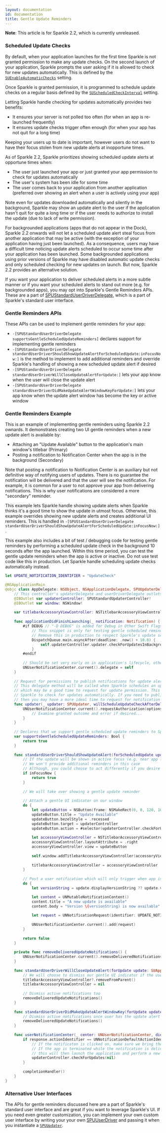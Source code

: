 ```yaml
---
layout: documentation
id: documentation
title: Gentle Update Reminders
---
```


**Note**: This article is for Sparkle 2.2, which is currently unreleased.

### Scheduled Update Checks

By default, when your application launches for the first time Sparkle is not granted permission to make any update checks. On the second launch of your application, Sparkle prompts the user asking if it is allowed to check for new updates automatically. This is defined by the [`SUEnableAutomaticChecks`](/documentation/customization) setting.

Once Sparkle is granted permission, it is programmed to schedule update checks on a regular basis defined by the [`SUScheduledCheckInterval`](/documentation/customization/) setting.

Letting Sparkle handle checking for updates automatically provides two benefits:
* It ensures your server is not polled too often (for when an app is re-launched frequently)
* It ensures update checks trigger often enough (for when your app has not quit for a long time)

Keeping your users up to date is important, however users do not want to have their focus stolen from new update alerts at inopportune times.

As of Sparkle 2.2, Sparkle prioritizes showing scheduled update alerts at opportune times when:
* The user just launched your app or just granted your app permission to check for updates automatically
* The user's system has been idle for some time
* The user comes back to your application from another application (preferred over showing an alert when a user is actively using your app)

Note even for updates downloaded automatically and silently in the background, Sparkle may show an update alert to the user if the application hasn't quit for quite a long time or if the user needs to authorize to install the update (due to lack of write permission).

For backgrounded applications (apps that do not appear in the Dock), Sparkle 2.2 onwards will not let a scheduled update alert steal focus from another application that may be active (with the exception of your application having just been launched). As a consequence, users may have a difficult time noticing update alerts scheduled to occur some time after your application has been launched. Some backgrounded applications using prior versions of Sparkle may have disabled automatic update checks and only scheduled checking for new updates on launch. But now, Sparkle 2.2 provides an alternative solution.

If you want your application to deliver scheduled alerts in a more subtle manner or if you want your scheduled alerts to stand out more (e.g. for backgrounded apps), you may opt into Sparkle's Gentle Reminders APIs. These are a part of [SPUStandardUserDriverDelegate](/documentation/api-reference/Protocols/SPUStandardUserDriverDelegate.html), which is a part of Sparkle's standard user interface.

### Gentle Reminders APIs

These APIs can be used to implement gentle reminders for your app:

* `-[SPUStandardUserDriverDelegate supportsGentleScheduledUpdateReminders]` declares support for implementing gentle reminders
* `-[SPUStandardUserDriverDelegate standardUserDriverShouldShowUpdateAlertForScheduledUpdate:inFocusNow:]` is the method to implement to add additional reminders and override Sparkle's handling of showing a new scheduled update alert if desired
* `-[SPUStandardUserDriverDelegate standardUserDriverWillCloseUpdateAlertForUpdate:]` lets your app know when the user will close the update alert
* `-[SPUStandardUserDriverDelegate standardUserDriverDidMakeUpdateAlertWindowKeyForUpdate:]` lets your app know when the update alert window has become the key or active window

### Gentle Reminders Example

This is an example of implementing gentle reminders using Sparkle 2.2 ownards. It demonstrates creating two UI gentle reminders when a new update alert is available by:
* Attaching an "Update Available" button to the application's main window's titlebar (Primary)
* Posting a notification to Notification Center when the app is in the background (Secondary)

Note that posting a notification to Notification Center is an auxiliary but not definitive way of notifying users of updates. There is no guarantee the notification will be delivered and that the user will see the notification. For example, it is common for a user to not approve your app from delivering notifications. This is why user notifications are considered a more "secondary" reminder.

This example lets Sparkle handle showing update alerts when Sparkle thinks it's a good time to show the update in utmost focus. Otherwise, this example overrides showing new update alerts and creates additional UI reminders. This is handled in `-[SPUStandardUserDriverDelegate standardUserDriverShouldShowUpdateAlertForScheduledUpdate:inFocusNow:]`.

This example also includes a bit of test / debugging code for testing gentle reminders by performing a scheduled update check in the background 10 seconds after the app launched. Within this time period, you can test the gentle update reminders when the app is active or inactive. Do not use test code like this in production. Let Sparkle handle scheduling update checks automatically instead.

```swift
let UPDATE_NOTIFICATION_IDENTIFIER = "UpdateCheck"

@NSApplicationMain
@objc class AppDelegate: NSObject, NSApplicationDelegate, SPUUpdaterDelegate, SPUStandardUserDriverDelegate, UNUserNotificationCenterDelegate {
    // This controller's updaterDelegate and userDriverDelegate outlets are connected to this instance as well
    @IBOutlet var updaterController: SPUStandardUpdaterController!
    @IBOutlet var window: NSWindow!
    
    var titlebarAccessoryViewController: NSTitlebarAccessoryViewController? = nil
    
    func applicationDidFinishLaunching(_ notification: Notification) {
        #if DEBUG // "-D DEBUG" is added for Debug in Other Swift Flags
            // This snippet is only for testing gentle scheduled reminders
            // Remove this in production to respect Sparkle's update scheduler
            DispatchQueue.main.asyncAfter(deadline: .now() + 10.0) {
                self.updaterController.updater.checkForUpdatesInBackground()
            }
        #endif
        
        // Should be set very early on in application's lifecycle, otherwise notifications could be missed. This is a good place.
        UNUserNotificationCenter.current().delegate = self
    }
    
    // Request for permissions to publish notifications for update alerts
    // This delegate method will be called when Sparkle schedules an update check in the future,
    // which may be a good time to request for update permission. This will be after the user has allowed
    // Sparkle to check for updates automatically. If you need to publish notifications for other reasons,
    // then you may have a more ideal time to request for notification authorization unrelated to update checking.
    func updater(_ updater: SPUUpdater, willScheduleUpdateCheckAfterDelay delay: TimeInterval) {
        UNUserNotificationCenter.current().requestAuthorization(options: [.badge, .alert, .sound]) { granted, error in
            // Examine granted outcome and error if desired...
        }
    }
    
    // Declares that we support gentle scheduled update reminders to Sparkle's standard user driver
    var supportsGentleScheduledUpdateReminders: Bool {
        return true
    }
    
    func standardUserDriverShouldShowUpdateAlert(forScheduledUpdate update: SUAppcastItem, inFocusNow: Bool) -> Bool {
        // If the update will be shown in active focus (e.g. near app launch), let Sparkle take care of handling the update alert.
        // We won't provide additional reminders in this case
        // Although, you could choose to act differently if you desire
        if inFocusNow {
            return true
        }
        
        // We will take over showing a gentle update reminder
        
        // Attach a gentle UI indicator on our window
        do {
            let updateButton = NSButton(frame: NSMakeRect(0, 0, 120, 100))
            updateButton.title = "Update Available"
            updateButton.bezelStyle = .recessed
            updateButton.target = updaterController
            updateButton.action = #selector(updaterController.checkForUpdates(_:))
            
            let accessoryViewController = NSTitlebarAccessoryViewController()
            accessoryViewController.layoutAttribute = .right
            accessoryViewController.view = updateButton
            
            self.window.addTitlebarAccessoryViewController(accessoryViewController)
            
            titlebarAccessoryViewController = accessoryViewController
        }
        
        // Post a user notification which will only trigger when app is not active
        do {
            let versionString = update.displayVersionString ?? update.versionString

            let content = UNMutableNotificationContent()
            content.title = "A new update is available"
            content.body = "Version \(versionString) is now available"
            
            let request = UNNotificationRequest(identifier: UPDATE_NOTIFICATION_IDENTIFIER, content: content, trigger: nil)
            
            UNUserNotificationCenter.current().add(request)
        }
        
        return false
    }
    
    private func removeDeliveredUpdateNotifications() {
        UNUserNotificationCenter.current().removeDeliveredNotifications(withIdentifiers: [UPDATE_NOTIFICATION_IDENTIFIER])
    }
    
    func standardUserDriverWillCloseUpdateAlert(forUpdate update: SUAppcastItem) {
        // We will choose to dismiss our gentle UI indicator if the user closes the update alert
        titlebarAccessoryViewController?.removeFromParent()
        titlebarAccessoryViewController = nil
        
        // Dismiss active notifications too
        removeDeliveredUpdateNotifications()
    }
    
    func standardUserDriverDidMakeUpdateAlertWindowKey(forUpdate update: SUAppcastItem) {
        // Dismiss active notifications once user has the update alert window as the key window
        removeDeliveredUpdateNotifications()
    }
    
    func userNotificationCenter(_ center: UNUserNotificationCenter, didReceive response: UNNotificationResponse, withCompletionHandler completionHandler: @escaping () -> Void) {
        if response.actionIdentifier == UNNotificationDefaultActionIdentifier {
            // If the notificaton is clicked on, make sure we bring the update in focus
            // If the app is terminated while the notification is delivered and clicked by the user,
            // this will then launch the application and perform a new update check
            updaterController.checkForUpdates(nil)
        }
        
        completionHandler()
    }
}
```

### Alternative User Interfaces

The APIs for gentle reminders discussed here are a part of Sparkle's standard user interface and are great if you want to leverage Sparkle's UI. If you need even greater customization, you can implement your own custom user interface by writing your your own [SPUUserDriver](/documentation/api-reference/Protocols/SPUUserDriver.html) and passing it when you instantiate a [`SPUUpdater`](/documentation/api-reference/Classes/SPUUpdater.html). 
